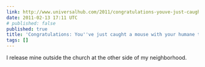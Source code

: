 ```yaml
---
link: http://www.universalhub.com/2011/congratulations-youve-just-caught-mouse-your-human
date: 2011-02-13 17:11 UTC
# published: false
published: true
title: 'Congratulations: You''ve just caught a mouse with your humane trap. Now what?'
tags: []
---
```


I release mine outside the church at the other side of my neighborhood.

